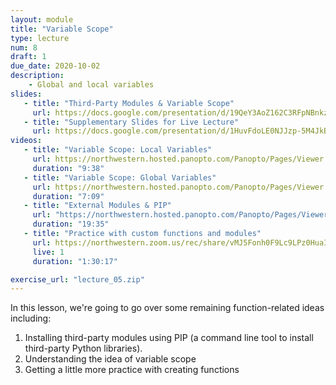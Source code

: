 ```yaml
---
layout: module
title: "Variable Scope"
type: lecture
num: 8
draft: 1
due_date: 2020-10-02
description:
    - Global and local variables
slides: 
   - title: "Third-Party Modules & Variable Scope"
     url: https://docs.google.com/presentation/d/19QeY3AoZ162C3RFpNBnkzH-KXmqXAJUkQqktWGd2dSM/edit?usp=sharing 
   - title: "Supplementary Slides for Live Lecture"
     url: https://docs.google.com/presentation/d/1HuvFdoLE0NJJzp-5M4JkBeK-AyqnJuN8dvTomIB60h4/edit?usp=sharing
videos:
   - title: "Variable Scope: Local Variables"
     url: https://northwestern.hosted.panopto.com/Panopto/Pages/Viewer.aspx?id=1ed07510-3bb5-4a07-a19b-aba4001f8407
     duration: "9:38"
   - title: "Variable Scope: Global Variables"
     url: https://northwestern.hosted.panopto.com/Panopto/Pages/Viewer.aspx?id=295fc8f6-27e6-4489-8c9b-aba400228ed9
     duration: "7:09"
   - title: "External Modules & PIP"
     url: "https://northwestern.hosted.panopto.com/Panopto/Pages/Viewer.aspx?id=0d68cfb5-a5e9-4d79-859a-aba40035d3e7"
     duration: "19:35"
   - title: "Practice with custom functions and modules"
     url: https://northwestern.zoom.us/rec/share/vMJ5Fonh0F9Lc9LPz0HuaIctGprjaaa81icarvoOnUgJD5W2Zo3yZOsDSFNTk7tk
     live: 1
     duration: "1:30:17"

exercise_url: "lecture_05.zip"
---
```


In this lesson, we're going to go over some remaining function-related ideas including:
1. Installing third-party modules using PIP (a command line tool to install third-party Python libraries).
2. Understanding the idea of variable scope
3. Getting a little more practice with creating functions